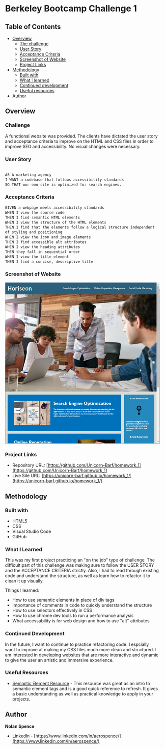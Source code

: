 # Berkeley Bootcamp Challenge 1

## Table of Contents

- [Overview](#overview)
  - [The challenge](#challenge)
  - [User Story](#user-story)
  - [Acceptance Criteria](#acceptance-criteria)
  - [Screenshot of Website](#screenshot-of-website)
  - [Project Links](#project-links)
- [Methodology](#methodology)
  - [Built with](#built-with)
  - [What I learned](#what-i-learned)
  - [Continued development](#continued-development)
  - [Useful resources](#useful-resources)
- [Author](#author)

## Overview

### Challenge

A functional website was provided.  The clients have dictated the user story and acceptance criteria to improve on the HTML and CSS files in order to improve SEO and accessibility.  No visual changes were necessary.

### User Story

```

AS A marketing agency
I WANT a codebase that follows accessibility standards
SO THAT our own site is optimized for search engines.
```

###  Acceptance Criteria

```
GIVEN a webpage meets accessibility standards
WHEN I view the source code
THEN I find semantic HTML elements
WHEN I view the structure of the HTML elements
THEN I find that the elements follow a logical structure independent of styling and positioning
WHEN I view the icon and image elements
THEN I find accessible alt attributes
WHEN I view the heading attributes
THEN they fall in sequential order
WHEN I view the title element
THEN I find a concise, descriptive title
```

### Screenshot of Website
![Website Homepage](./assets/images/Horiseon.png)

### Project Links

- Repository URL: [https://github.com/Unicorn-Barf/homework_1](https://github.com/Unicorn-Barf/homework_1)
- Live Site URL: [https://unicorn-barf.github.io/homework_1/](https://unicorn-barf.github.io/homework_1/)

## Methodology  
  

### Built with

- HTML5
- CSS
- Visual Studio Code
- GitHub

### What I Learned

This was my first project practicing an "on the job" type of challenge.  The difficult part of this challenge was making sure to follow the USER STORY and the ACCEPTANCE CRITERIA strictly.  Also, I had to read through existing code and understand the structure, as well as learn how to refactor it to clean it up visually.

Things I learned:  
- How to use semantic elements in place of div tags
- Importance of comments in code to quickly understand the structure
- How to use selectors effectively in CSS  
- How to use chrome dev tools to run a performance analysis
- What accessability is for web design and how to use "alt" attributes

### Continued Development  
  
In the future, I want to continue to practice refactoring code.  I espcially want to improve at making my CSS files much more clean and structured.  I am interested in developing websites that are more interactive and dynamic to give the user an artistic and immersive experience.  
  
###  Useful Resources

- [Semantic Element Resource](https://www.w3schools.com/html/html5_semantic_elements.asp) - This resource was great as an intro to semantic element tags and is a good quick reference to refresh.  It gives a basic understanding as well as practical knowledge to apply in your projects.

## Author

**Nolan Spence**
- LinkedIn - [https://www.linkedin.com/in/aerospence/](https://www.linkedin.com/in/aerospence/)